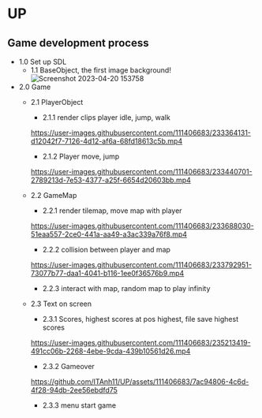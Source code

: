 # **UP**
## **Game development process**
* 1.0 Set up SDL
    - 1.1 BaseObject, the first image background!       
        ![Screenshot 2023-04-20 153758](https://user-images.githubusercontent.com/111406683/233310288-33e9b890-aac7-4ad5-9df4-a3d8eaa15ba1.png)
* 2.0 Game
    - 2.1 PlayerObject
        - 2.1.1 render clips player idle, jump, walk
        
        https://user-images.githubusercontent.com/111406683/233364131-d12042f7-7126-4d12-af6a-68fd18613c5b.mp4

        - 2.1.2 Player move, jump
        
        https://user-images.githubusercontent.com/111406683/233440701-2789213d-7e53-4377-a25f-6654d20603bb.mp4

    - 2.2 GameMap
        - 2.2.1 render tilemap, move map with player

        https://user-images.githubusercontent.com/111406683/233688030-51eaa557-2ce0-441a-aa49-a3ac339a76f8.mp4

        - 2.2.2 collision between player and map
        
        https://user-images.githubusercontent.com/111406683/233792951-73077b77-daa1-4041-b116-1ee0f36576b9.mp4

        - 2.2.3 interact with map, random map to play infinity

    - 2.3 Text on screen
        - 2.3.1 Scores, highest scores at pos highest, file save highest scores
        
        https://user-images.githubusercontent.com/111406683/235213419-491cc06b-2268-4ebe-9cda-439b10561d26.mp4

        - 2.3.2 Gameover
          
        https://github.com/ITAnh11/UP/assets/111406683/7ac94806-4c6d-4f28-94db-2ee56ebdfd75

        - 2.3.3 menu start game